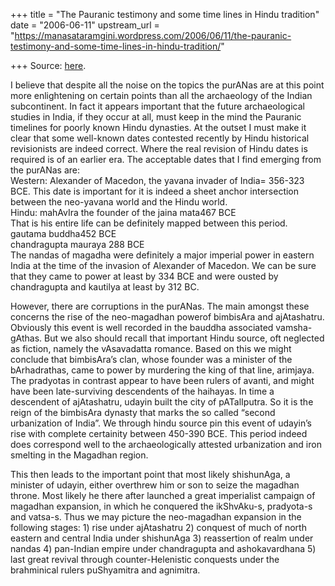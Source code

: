 +++
title = "The Pauranic testimony and some time lines in Hindu tradition"
date = "2006-06-11"
upstream_url = "https://manasataramgini.wordpress.com/2006/06/11/the-pauranic-testimony-and-some-time-lines-in-hindu-tradition/"

+++
Source: [here](https://manasataramgini.wordpress.com/2006/06/11/the-pauranic-testimony-and-some-time-lines-in-hindu-tradition/).

I believe that despite all the noise on the topics the purANas are at this point more enlightening on certain points than all the archaeology of the Indian subcontinent. In fact it appears important that the future archaeological studies in India, if they occur at all, must keep in the mind the Pauranic timelines for poorly known Hindu dynasties. At the outset I must make it clear that some well-known dates contested recently by Hindu historical revisionists are indeed correct. Where the real revision of Hindu dates is required is of an earlier era. The acceptable dates that I find emerging from the purANas are:  
Western: Alexander of Macedon, the yavana invader of India= 356-323 BCE. This date is important for it is indeed a sheet anchor intersection between the neo-yavana world and the Hindu world.  
Hindu: mahAvIra the founder of the jaina mata467 BCE  
That is his entire life can be definitely mapped between this period.  
gautama buddha452 BCE  
chandragupta mauraya 288 BCE  
The nandas of magadha were definitely a major imperial power in eastern India at the time of the invasion of Alexander of Macedon. We can be sure that they came to power at least by 334 BCE and were ousted by chandragupta and kautilya at least by 312 BC.

However, there are corruptions in the purANas. The main amongst these concerns the rise of the neo-magadhan powerof bimbisAra and ajAtashatru. Obviously this event is well recorded in the bauddha associated vamsha-gAthas. But we also should recall that important Hindu source, oft neglected as fiction, namely the vAsavadatta romance. Based on this we might conclude that bimbisAra’s clan, whose founder was a minister of the bArhadrathas, came to power by murdering the king of that line, arimjaya. The pradyotas in contrast appear to have been rulers of avanti, and might have been late-surviving descendents of the haihayas. In time a descendent of ajAtashatru, udayin built the city of pATalIputra. So it is the reign of the bimbisAra dynasty that marks the so called “second urbanization of India”. We through hindu source pin this event of udayin’s rise with complete certainity between 450-390 BCE. This period indeed does correspond well to the archaeologically attested urbanization and iron smelting in the Magadhan region.

This then leads to the important point that most likely shishunAga, a minister of udayin, either overthrew him or son to seize the magadhan throne. Most likely he there after launched a great imperialist campaign of magadhan expansion, in which he conquered the ikShvAku-s, pradyota-s and vatsa-s. Thus we may picture the neo-magadhan expansion in the following stages: 1) rise under ajAtashatru 2) conquest of much of north eastern and central India under shishunAga 3) reassertion of realm under nandas 4) pan-Indian empire under chandragupta and ashokavardhana 5) last great revival through counter-Helenistic conquests under the brahminical rulers puShyamitra and agnimitra.

